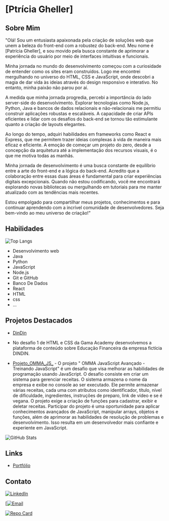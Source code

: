 # [Ptrícia Gheller]

## Sobre Mim

"Olá! Sou um entusiasta apaixonada pela criação de soluções web que unem a beleza do front-end com a robustez do back-end. Meu nome é [Patrícia Gheller], e sou movido pela busca constante de aprimorar a experiência do usuário por meio de interfaces intuitivas e funcionais.

Minha jornada no mundo do desenvolvimento começou com a curiosidade de entender como os sites eram construídos. Logo me encontrei mergulhando no universo do HTML, CSS e JavaScript, onde descobri a magia de dar vida às ideias através do design responsivo e interativo. No entanto, minha paixão não parou por aí.

A medida que minha jornada progredia, percebi a importância do lado server-side do desenvolvimento. Explorar tecnologias como Node.js, Python, Java e bancos de dados relacionais e não-relacionais me permitiu construir aplicações robustas e escaláveis. A capacidade de criar APIs eficientes e lidar com os desafios do back-end se tornou tão estimulante quanto a criação de layouts elegantes.

Ao longo do tempo, adquiri habilidades em frameworks como React e Express, que me permitem trazer ideias complexas à vida de maneira mais eficaz e eficiente. A emoção de começar um projeto do zero, desde a concepção da arquitetura até a implementação dos recursos visuais, é o que me motiva todas as manhãs.

Minha jornada de desenvolvimento é uma busca constante de equilíbrio entre a arte do front-end e a lógica do back-end. Acredito que a colaboração entre essas duas áreas é fundamental para criar experiências digitais excepcionais. Quando não estou codificando, você me encontrará explorando novas bibliotecas ou mergulhando em tutoriais para me manter atualizado com as tendências mais recentes.

Estou empolgado para compartilhar meus projetos, conhecimentos e para continuar aprendendo com a incrível comunidade de desenvolvedores. Seja bem-vindo ao meu universo de criação!"

## Habilidades

![Top Langs](https://github-readme-stats-git-masterrstaa-rickstaa.vercel.app/api/top-langs/?username=PATRICIAGHELLER&layout=compact&bg_color=000&border_color=30A3DC&title_color=E94D5F&text_color=FFF)


  
  - Desenvolvimento web
  - Java
  - Python
  - JavaScript
  - Node.js
  - Git e GitHub
  - Banco De Dados
  - React
  - HTML
  - css
  - ...

## Projetos Destacados

- [DinDin](https://r-f-s-neto.github.io/DinDin/) 
- No desafio 1 de HTML e CSS da Gama Academy desenvolvemos a plataforma de conteúdo sobre Educação Financeira da empresa fictícia DINDIN.

- [Projeto_OMMA_JS_](https://github.com/PatriciaGheller/Projeto_OMMA_JS_) - O projeto " OMMA JavaScript Avançado - Treinando JavaScript" é um desafio que visa melhorar as habilidades de programação usando JavaScript. O desafio consiste em criar um sistema para gerenciar receitas. O sistema armazena o nome da empresa e exibe no console ao ser executado. Ele permite armazenar várias receitas, cada uma com atributos como identificador, título, nível de dificuldade, ingredientes, instruções de preparo, link de vídeo e se é vegana. O projeto exige a criação de funções para cadastrar, exibir e deletar receitas. Participar do projeto é uma oportunidade para aplicar conhecimentos avançados de JavaScript, manipular arrays, objetos e funções, além de aprimorar as habilidades de resolução de problemas e desenvolvimento. Isso resulta em um desenvolvedor mais confiante e experiente em JavaScript.

![GitHub Stats](https://github-readme-stats.vercel.app/api?username=PATRICIAGHELLER&theme=transparent&bg_color=000&border_color=30A3DC&show_icons=true&icon_color=30A3DC&title_color=E94D5F&text_color=FFF)

## Links

- [Portfólio](https://github.com/PatriciaGheller)


## Contato

[![LinkedIn](https://img.shields.io/badge/LinkedIn-000?style=for-the-badge&logo=linkedin&logoColor=0E76A8)](https://www.linkedin.com/in/patricia-ghellerfrontend/)

[[![Email](https://th.bing.com/th/id/OIP.z8U-mUj8Y6dgOK6jj_9JJQHaHa?w=96&h=96&c=7&r=0&o=5&dpr=2&pid=1.7)](mailto:patricia.gheller.1985@gmail.com)

[![Repo Card](https://github-readme-stats.vercel.app/api/pin/?username=PATRICIAGHELLER&repo=dio-lab-open-source&bg_color=000&border_color=30A3DC&show_icons=true&icon_color=30A3DC&title_color=E94D5F&text_color=FFF)](https://github.com/PATRICIAGHELLER/dio-lab-open-source)



